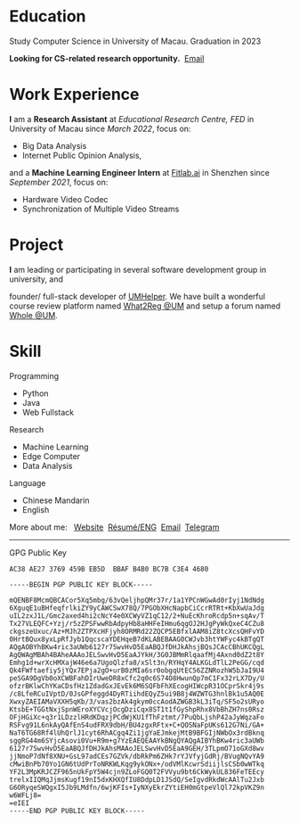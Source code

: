 # Education

Study Computer Science in University of Macau. Graduation in 2023

**Looking for CS-related research opportunity.** &nbsp;[Email](mailto:me@bozx.dev)

# Work Experience

**I** am a **Research Assistant** at *Educational Research Centre, FED* in University of Macau since *March 2022*, focus on:
- Big Data Analysis
- Internet Public Opinion Analysis, 

and a **Machine Learning Engineer Intern** at [Fitlab.ai](https://www.fit-lab.ai/) in Shenzhen since *September 2021*, focus on:
- Hardware Video Codec
- Synchronization of Multiple Video Streams

# Project
**I** am leading or participating in several software development group in university, and

founder/ full-stack developer of [UMHelper](https://github.com/UMHelper). We have built a wonderful course review platform named [What2Reg @UM](https://umeh.top) and setup a forum named [Whole @UM](https://umbbs.xyz).

# Skill
Programming
- Python
- Java
- Web Fullstack

Research
- Machine Learning
- Edge Computer
- Data Analysis

Language
- Chinese Mandarin
- English



More about me: &nbsp;
[Website](https://boxz.dev)&nbsp;
[Résumé/ENG](https://github.com/BoxMars/boxmars/raw/master/CV.pdf)&nbsp;
[Email](mailto:me@boxz.dev)&nbsp;
[Telegram](https://t.me/boxzhang)

---
GPG Public Key
```
AC38 AE27 3769 459B EB5D  BBAF B4B0 BC7B C3E4 4680
```

```
-----BEGIN PGP PUBLIC KEY BLOCK-----

mQENBF8McmQBCACor5Xq5mbg/63vQeljhpQMr37r/1a1YPCnWGwAd0rIyj1NdNdg
6XguqE1uBHfeqfrlkiZY9yCAWCSwX78Q/7PGObXHcNapbCiCcrRTRt+KbXwUaJdg
uIL2zxJ1L/Gmc2axed4hi2cNcY4e0XCWyVZ1qC12/2+NuEcKhroRcdp5n+sqAv/T
Tx27VLEQFC+Yzj/r5zZPSFwwRbAdpyHb8aHHFeIHmu6qgOJ2HJgPyWkQxeC4CZu8
ckgszeUxuc/Az+MJh2ZTPXcHFjyh8ORMRd22ZQCP5EBfxlAAM8iZ8tcXcsQHFvYD
0HrtBQux8yxLpRfJyb1QqcscaYDEHqeB7dKLABEBAAG0CWJvb3htYWFyc4kBTgQT
AQgAOBYhBKw4ric3aUWb6127r7SwvHvD5EaABQJfDHJkAhsjBQsJCAcCBhUKCQgL
AgQWAgMBAh4BAheAAAoJELSwvHvD5EaAJYkH/3G0JBMmRlqaafMj4Axnd0dZ2t8Y
Emhg1d+wrXcHMXajW46e6a7UgoQlzfa8/xSlt3n/RYHqY4ALKGLdTlL2PeGG/cqd
Qk4FWftaefiy5jYQx7EPja2gO+urB0zMIa6sr0obgqUtEC56ZZNRozhW5bJaI9U4
peSGA9DgVb0oXCWBFahDIrUweDR8xCfc2q0c6S74O8HwunQp7mC1Fx32rLX7Dy/U
ofzrBKlwChYKaCDsfHz1ZdadGxJEvEk6M6SQFbFhXEcogHIWcpR31OCprSkr4j9s
/c8LfeRCuIVptD/0JsGPfeggd4DyRTiihdEQyZ5ui9B8j4WZWTG3hnlBk1u5AQ0E
XwxyZAEIAMaVXXH5qKb/3/vas2bzAk4gkym0ccAodAZWGB3kL3iTq/SF5o2sURyo
KtsbE+TGGtNxjSpnWEroXYCVcjOcgDziCqx8ST1t1fGyShpRhx8VbBhZH7ns0Rsz
OFjHGiXc+q3r1LDzzlHRdKDqzjPCdWjKU1fThFztmt/7PuQbLjshP42aJyWqzaFo
RSFvg91L6nkAyQAfEnS4udFRX9dbH/BU4zgxRFtx+C+QOSNaFpUKs612G7Ni/GA+
NaT6TG68Rf4lUhQrlJ1cyt6RhACgq4Zi1jgYaEJmkejMtB9BFGIjNWbOx3rdBknq
sggRG44m6SYjcAsovi0Vu+R9m+g7YzEAEQEAAYkBNgQYAQgAIBYhBKw4ric3aUWb
6127r7SwvHvD5EaABQJfDHJkAhsMAAoJELSwvHvD5EaA9GEH/3TLpmO71oGXd8wv
jjNmoP7dNf8XNU+GsL97adCEs7GZVk/dbRkPm6ZHk7rYJVfyjGdRj/BVugNQvYA9
cMwiBnPb70Yo1GN6tUdPrToNRKWLKqg9ykONx+/odVMlKcwrSdiijlsCSb0wWTkq
YF2L3MpKRJCZF965nUkFpY5W4cjn9ZLoFGQ0T2FVVyu9bt6CkWykUL836FeTEEcy
trelxIIQMqJjmsKugf19nI5dxKHXQfIU8DdpLD1JSdQ/SeIgvdRkdWcAAlTu2Jxb
G6ORyqeSWQgxI5Jb9LMdfn/6wjKFIs+IyNXyEkrZYtiEH0mGtpeVlQl72kpVKZ9n
w6WFLj8=
=eIEI
-----END PGP PUBLIC KEY BLOCK-----

```
